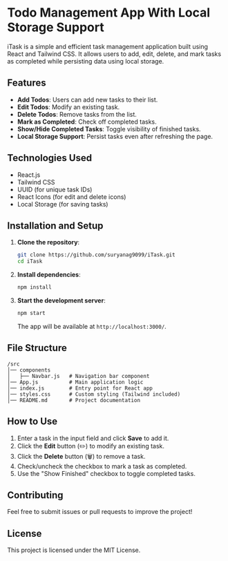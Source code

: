 # Todo Management App With Local Storage Support

iTask is a simple and efficient task management application built using React and Tailwind CSS. It allows users to add, edit, delete, and mark tasks as completed while persisting data using local storage.

## Features

- **Add Todos**: Users can add new tasks to their list.
- **Edit Todos**: Modify an existing task.
- **Delete Todos**: Remove tasks from the list.
- **Mark as Completed**: Check off completed tasks.
- **Show/Hide Completed Tasks**: Toggle visibility of finished tasks.
- **Local Storage Support**: Persist tasks even after refreshing the page.

## Technologies Used

- React.js
- Tailwind CSS
- UUID (for unique task IDs)
- React Icons (for edit and delete icons)
- Local Storage (for saving tasks)

## Installation and Setup

1. **Clone the repository**:
   ```sh
   git clone https://github.com/suryanag9099/iTask.git
   cd iTask
   ```

2. **Install dependencies**:
   ```sh
   npm install
   ```

3. **Start the development server**:
   ```sh
   npm start
   ```

   The app will be available at `http://localhost:3000/`.

## File Structure

```
/src
│── components
│   ├── Navbar.js   # Navigation bar component
│── App.js          # Main application logic
│── index.js        # Entry point for React app
│── styles.css      # Custom styling (Tailwind included)
│── README.md       # Project documentation
```

## How to Use

1. Enter a task in the input field and click **Save** to add it.
2. Click the **Edit** button (✏️) to modify an existing task.
3. Click the **Delete** button (🗑️) to remove a task.
4. Check/uncheck the checkbox to mark a task as completed.
5. Use the "Show Finished" checkbox to toggle completed tasks.

## Contributing

Feel free to submit issues or pull requests to improve the project!

## License

This project is licensed under the MIT License.


